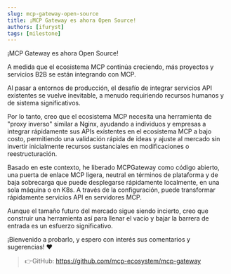 ```yaml
---
slug: mcp-gateway-open-source
title: ¡MCP Gateway es ahora Open Source!
authors: [ifuryst]
tags: [milestone]
---
```


¡MCP Gateway es ahora Open Source!

A medida que el ecosistema MCP continúa creciendo, más proyectos y servicios B2B se están integrando con MCP.

Al pasar a entornos de producción, el desafío de integrar servicios API existentes se vuelve inevitable, a menudo requiriendo recursos humanos y de sistema significativos.

Por lo tanto, creo que el ecosistema MCP necesita una herramienta de "proxy inverso" similar a Nginx, ayudando a individuos y empresas a integrar rápidamente sus APIs existentes en el ecosistema MCP a bajo costo, permitiendo una validación rápida de ideas y ajuste al mercado sin invertir inicialmente recursos sustanciales en modificaciones o reestructuración.

<!-- truncate -->

Basado en este contexto, he liberado MCPGateway como código abierto, una puerta de enlace MCP ligera, neutral en términos de plataforma y de baja sobrecarga que puede desplegarse rápidamente localmente, en una sola máquina o en K8s. A través de la configuración, puede transformar rápidamente servicios API en servidores MCP.

Aunque el tamaño futuro del mercado sigue siendo incierto, creo que construir una herramienta así para llenar el vacío y bajar la barrera de entrada es un esfuerzo significativo.

¡Bienvenido a probarlo, y espero con interés sus comentarios y sugerencias! ❤️

> 👉GitHub: https://github.com/mcp-ecosystem/mcp-gateway 